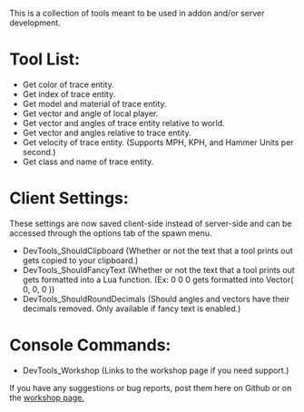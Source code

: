 This is a collection of tools meant to be used in addon and/or server development.

# Tool List:
- Get color of trace entity.
- Get index of trace entity.
- Get model and material of trace entity.
- Get vector and angle of local player.
- Get vector and angles of trace entity relative to world.
- Get vector and angles relative to trace entity.
- Get velocity of trace entity. (Supports MPH, KPH, and Hammer Units per second.)
- Get class and name of trace entity.

# Client Settings:
These settings are now saved client-side instead of server-side and can be accessed through the options tab of the spawn menu.

- DevTools_ShouldClipboard (Whether or not the text that a tool prints out gets copied to your clipboard.)
- DevTools_ShouldFancyText (Whether or not the text that a tool prints out gets formatted into a Lua function. (Ex: 0 0 0 gets formatted into Vector( 0, 0, 0 ))
- DevTools_ShouldRoundDecimals (Should angles and vectors have their decimals removed. Only available if fancy text is enabled.)

# Console Commands:
- DevTools_Workshop (Links to the workshop page if you need support.)

If you have any suggestions or bug reports, post them here on Github or on the [workshop page.](https://steamcommunity.com/sharedfiles/filedetails/?id=1614988605)
